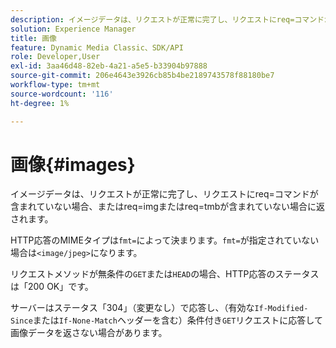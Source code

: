 ```yaml
---
description: イメージデータは、リクエストが正常に完了し、リクエストにreq=コマンドが含まれていない場合、またはreq=imgまたはreq=tmbが含まれていない場合に返されます。
solution: Experience Manager
title: 画像
feature: Dynamic Media Classic、SDK/API
role: Developer,User
exl-id: 3aa46d48-82eb-4a21-a5e5-b33904b97888
source-git-commit: 206e4643e3926cb85b4be2189743578f88180be7
workflow-type: tm+mt
source-wordcount: '116'
ht-degree: 1%

---
```


# 画像{#images}

イメージデータは、リクエストが正常に完了し、リクエストにreq=コマンドが含まれていない場合、またはreq=imgまたはreq=tmbが含まれていない場合に返されます。

HTTP応答のMIMEタイプは`fmt=`によって決まります。`fmt=`が指定されていない場合は`<image/jpeg>`になります。

リクエストメソッドが無条件の`GET`または`HEAD`の場合、HTTP応答のステータスは「200 OK」です。

サーバーはステータス「304」（変更なし）で応答し、（有効な`If-Modified-Since`または`If-None-Match`ヘッダーを含む）条件付き`GET`リクエストに応答して画像データを返さない場合があります。
